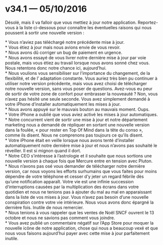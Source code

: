 # v34.1 — 05/10/2016

Désolé, mais il va falloir que vous mettiez à jour notre application. Reportez-vous à la liste ci-dessous pour connaître les éventuelles raisons qui nous poussent à sortir une nouvelle version&nbsp;:

&ast; Vous n’aviez pas téléchargé notre précédente mise à jour.<br />
&ast; Vous étiez à jour mais nous avions envie de vous revoir.<br />
&ast; Nous avons dû corriger un bug de paiement en urgence.<br />
&ast; Nous avons essayé de vous livrer notre dernière mise à jour par voie postale, mais vous étiez au travail lorsque nous avons sonné chez vous. Nous retentons donc notre chance ici, aujourd’hui.<br />
&ast; Nous voulions vous sensibiliser sur l’importance du changement, de la flexibilité, et de l’ adaptation constante. Vous auriez très bien pu continuer à utiliser notre version précédente, mais vous avez choisi de télécharger notre nouvelle version, sans vous poser de questions. Avez-vous eu peur de sortir de votre zone de confort pour embrasser la nouveauté&nbsp;? Non, vous n’avez pas hésité une seule seconde. Vous avez simplement demandé à votre iPhone d’installer automatiquement les mises à jour.<br />
&ast; Nous avons appuyé sur le mauvais bouton au mauvais moment. Oups.<br />
&ast; Votre iPhone a oublié que vous aviez activé les mises à jour automatiques.<br />
&ast; Notre concurrent vient de sortir une mise à jour et notre département marketing nous a demandé de répliquer en sortant une nouvelle version dans la foulée, «&nbsp;pour rester en Top Of Mind dans la tête du conso&nbsp;», comme ils disent. Nous ne comprenons pas toujours ce qu’ils disent.<br />
&ast; Votre iPhone était en veille lorsque nous avons tenté d’installer automatiquement notre dernière mise à jour et nous n’avons pas souhaité le réveiller. Il est si mignon quand il dort.<br />
&ast; Notre CEO s’intéresse à l’astrologie et il souhaite que nous sortions une nouvelle version à chaque fois que Mercure entre en tension avec Pluton.<br />
&ast; Nous n’avons pas osé vous demander de télécharger notre dernière version, car nous voyons les efforts surhumains que vous faites pour moins dépendre de votre téléphone et cesser d’y jeter un regard fébrile dès qu’une notification apparaît. Votre vie est une infinie succession d‘interruptions causées par la multiplication des écrans dans votre quotidien et nous ne tenions pas à ajouter du mal au mal en apparaissant dans la liste de vos mises à jour. Vous n’avez pas besoin d’une nouvelle conspiration contre votre vie intérieure. Nous vous avons donc épargné la dernière fois. Inutile de nous remercier.<br />
&ast; Nous tenions à vous rappeler que les ventes de Noël SNCF ouvrent le 13 octobre et nous ne savions pas comment vous joindre.<br />
&ast; Vous avez publié un commentaire négatif sur l’App Store pour moquer la nouvelle icône de notre application, chose qui nous a beaucoup vexé et que nous vous faisons aujourd’hui payer avec cette mise à jour parfaitement inutile.
